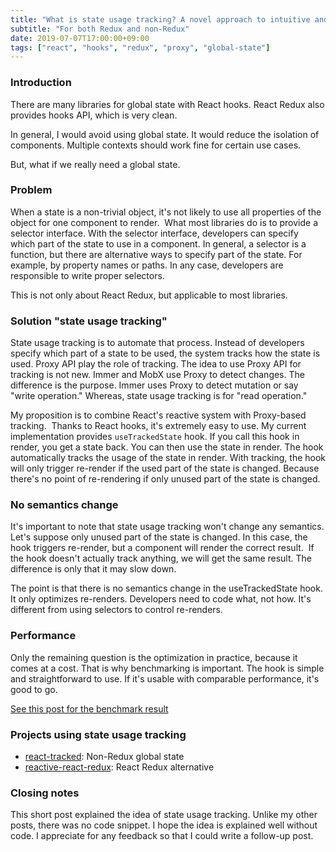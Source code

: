 ```yaml
---
title: "What is state usage tracking? A novel approach to intuitive and performant global state with React hooks and Proxy"
subtitle: "For both Redux and non-Redux"
date: 2019-07-07T17:00:00+09:00
tags: ["react", "hooks", "redux", "proxy", "global-state"]
---
```


### Introduction

There are many libraries for global state with React hooks.
React Redux also provides hooks API, which is very clean.

In general, I would avoid using global state.
It would reduce the isolation of components.
Multiple contexts should work fine for certain use cases.

But, what if we really need a global state.

### Problem

When a state is a non-trivial object, it's not likely to
use all properties of the object for one component to render. 
What most libraries do is to provide a selector interface.
With the selector interface,
developers can specify which part of the state to use in a component.
In general, a selector is a function,
but there are alternative ways to specify part of the state.
For example, by property names or paths.
In any case, developers are responsible to write proper selectors. 

This is not only about React Redux, but applicable to most libraries. 

### Solution "state usage tracking"

State usage tracking is to automate that process.
Instead of developers specify which part of a state to be used,
the system tracks how the state is used.
Proxy API play the role of tracking.
The idea to use Proxy API for tracking is not new.
Immer and MobX use Proxy to detect changes.
The difference is the purpose.
Immer uses Proxy to detect mutation or say "write operation."
Whereas, state usage tracking is for "read operation." 

My proposition is to combine React's reactive system with Proxy-based tracking. 
Thanks to React hooks, it's extremely easy to use.
My current implementation provides `useTrackedState` hook.
If you call this hook in render, you get a state back.
You can then use the state in render.
The hook automatically tracks the usage of the state in render.
With tracking, the hook will only trigger re-render
if the used part of the state is changed.
Because there's no point of re-rendering
if only unused part of the state is changed. 

### No semantics change

It's important to note that state usage tracking won't change any semantics.
Let's suppose only unused part of the state is changed.
In this case, the hook triggers re-render,
but a component will render the correct result. 
If the hook doesn't actually track anything,
we will get the same result.
The difference is only that it may slow down. 

The point is that there is no semantics change in the useTrackedState hook.
It only optimizes re-renders. Developers need to code what, not how.
It's different from using selectors to control re-renders.

### Performance

Only the remaining question is the optimization in practice,
because it comes at a cost. That is why benchmarking is important.
The hook is simple and straightforward to use.
If it's usable with comparable performance, it's good to go.

[See this post for the benchmark result](https://blog.axlight.com/posts/benchmark-react-tracked/)

### Projects using state usage tracking

- [react-tracked](https://github.com/dai-shi/react-tracked): Non-Redux global state
- [reactive-react-redux](https://github.com/dai-shi/reactive-react-redux): React Redux alternative

### Closing notes

This short post explained the idea of state usage tracking.
Unlike my other posts, there was no code snippet.
I hope the idea is explained well without code.
I appreciate for any feedback so that I could write a follow-up post.

